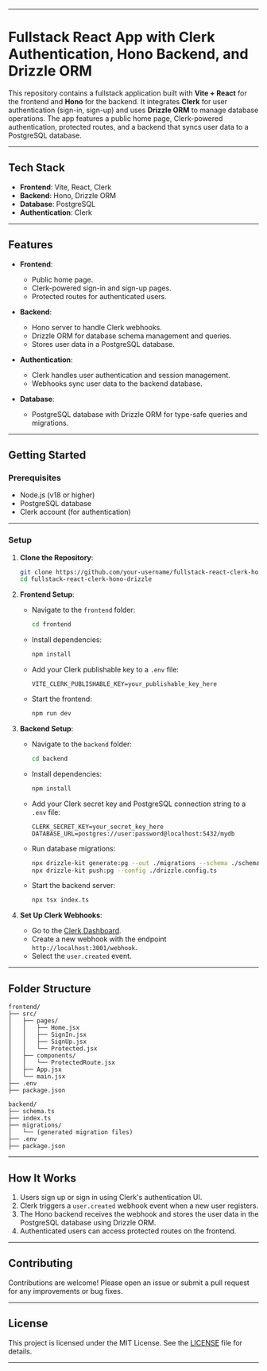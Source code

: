 

---

# Fullstack React App with Clerk Authentication, Hono Backend, and Drizzle ORM

This repository contains a fullstack application built with **Vite + React** for the frontend and **Hono** for the backend. It integrates **Clerk** for user authentication (sign-in, sign-up) and uses **Drizzle ORM** to manage database operations. The app features a public home page, Clerk-powered authentication, protected routes, and a backend that syncs user data to a PostgreSQL database.

---

## **Tech Stack**
- **Frontend**: Vite, React, Clerk
- **Backend**: Hono, Drizzle ORM
- **Database**: PostgreSQL
- **Authentication**: Clerk

---

## **Features**
- **Frontend**:
  - Public home page.
  - Clerk-powered sign-in and sign-up pages.
  - Protected routes for authenticated users.

- **Backend**:
  - Hono server to handle Clerk webhooks.
  - Drizzle ORM for database schema management and queries.
  - Stores user data in a PostgreSQL database.

- **Authentication**:
  - Clerk handles user authentication and session management.
  - Webhooks sync user data to the backend database.

- **Database**:
  - PostgreSQL database with Drizzle ORM for type-safe queries and migrations.

---

## **Getting Started**

### Prerequisites
- Node.js (v18 or higher)
- PostgreSQL database
- Clerk account (for authentication)

---

### **Setup**

1. **Clone the Repository**:
   ```bash
   git clone https://github.com/your-username/fullstack-react-clerk-hono-drizzle.git
   cd fullstack-react-clerk-hono-drizzle
   ```

2. **Frontend Setup**:
   - Navigate to the `frontend` folder:
     ```bash
     cd frontend
     ```
   - Install dependencies:
     ```bash
     npm install
     ```
   - Add your Clerk publishable key to a `.env` file:
     ```
     VITE_CLERK_PUBLISHABLE_KEY=your_publishable_key_here
     ```
   - Start the frontend:
     ```bash
     npm run dev
     ```

3. **Backend Setup**:
   - Navigate to the `backend` folder:
     ```bash
     cd backend
     ```
   - Install dependencies:
     ```bash
     npm install
     ```
   - Add your Clerk secret key and PostgreSQL connection string to a `.env` file:
     ```
     CLERK_SECRET_KEY=your_secret_key_here
     DATABASE_URL=postgres://user:password@localhost:5432/mydb
     ```
   - Run database migrations:
     ```bash
     npx drizzle-kit generate:pg --out ./migrations --schema ./schema.ts
     npx drizzle-kit push:pg --config ./drizzle.config.ts
     ```
   - Start the backend server:
     ```bash
     npx tsx index.ts
     ```

4. **Set Up Clerk Webhooks**:
   - Go to the [Clerk Dashboard](https://dashboard.clerk.com/).
   - Create a new webhook with the endpoint `http://localhost:3001/webhook`.
   - Select the `user.created` event.

---

## **Folder Structure**
```
frontend/
├── src/
│   ├── pages/
│   │   ├── Home.jsx
│   │   ├── SignIn.jsx
│   │   ├── SignUp.jsx
│   │   └── Protected.jsx
│   ├── components/
│   │   └── ProtectedRoute.jsx
│   ├── App.jsx
│   └── main.jsx
├── .env
├── package.json

backend/
├── schema.ts
├── index.ts
├── migrations/
│   └── (generated migration files)
├── .env
├── package.json
```

---

## **How It Works**
1. Users sign up or sign in using Clerk's authentication UI.
2. Clerk triggers a `user.created` webhook event when a new user registers.
3. The Hono backend receives the webhook and stores the user data in the PostgreSQL database using Drizzle ORM.
4. Authenticated users can access protected routes on the frontend.

---

## **Contributing**
Contributions are welcome! Please open an issue or submit a pull request for any improvements or bug fixes.

---

## **License**
This project is licensed under the MIT License. See the [LICENSE](LICENSE) file for details.

---

